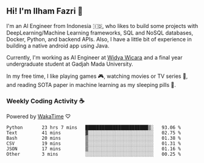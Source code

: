 ## Hi! I'm Ilham Fazri 👋

I'm an AI Engineer from Indonesia 🇮🇩, who likes to build some projects with DeepLearning/Machine Learning frameworks, SQL and NoSQL databases, Docker, Python, and backend APIs. Also, I have a little bit of experience in building a native android app using Java.

Currently, I'm working as AI Engineer at [Widya Wicara](https://widyawicara.com) and a final year undergraduate student at Gadjah Mada University. 

In my free time, I like playing games 🎮, watching movies or TV series 🍿, and reading SOTA paper in machine learning as my sleeping pills 💊. 

### Weekly Coding Activity ☕
Powered by [WakaTime](https://wakatime.com/) ♡
<!--START_SECTION:waka-->

```text
Python       23 hrs 7 mins   ███████████████████████▒░   93.06 %
Text         41 mins         ▓░░░░░░░░░░░░░░░░░░░░░░░░   02.75 %
Bash         20 mins         ▒░░░░░░░░░░░░░░░░░░░░░░░░   01.38 %
CSV          19 mins         ▒░░░░░░░░░░░░░░░░░░░░░░░░   01.31 %
JSON         17 mins         ▒░░░░░░░░░░░░░░░░░░░░░░░░   01.16 %
Other        3 mins          ░░░░░░░░░░░░░░░░░░░░░░░░░   00.25 %
```

<!--END_SECTION:waka-->
